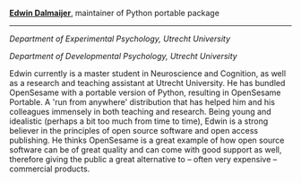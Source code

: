 **[Edwin Dalmaijer](http://staff.fss.uu.nl/esdalmaijer)**, maintainer of Python portable package

---

*Department of Experimental Psychology, Utrecht University*

*Department of Developmental Psychology, Utrecht University*

Edwin currently is a master student in Neuroscience and Cognition, as well as a research and teaching assistant at Utrecht University. He has bundled OpenSesame with a portable version of Python, resulting in OpenSesame Portable. A 'run from anywhere' distribution that has helped him and his colleagues immensely in both teaching and research. Being young and idealistic (perhaps a bit too much from time to time), Edwin is a strong believer in the principles of open source software and open access publishing. He thinks OpenSesame is a great example of how open source software can be of great quality and can come with good support as well, therefore giving the public a great alternative to – often very expensive – commercial products.